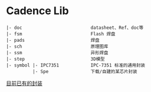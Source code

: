 # Cadence Lib


```
|- doc                          datasheet、Ref、doc等
|- fsm                          Flash 焊盘
|- pads                         焊盘
|- sch                          原理图库
|- ssm                          异形焊盘
|- step                         3D模型
|- symbol |- IPC7351            IPC-7351 标准的通用封装
          |- Spe                下载/自建的某芯片封装
```

[目前已有的封装](https://github.com/mico845/Cadence_lib/blob/main/symbol/list_footprint.md)
